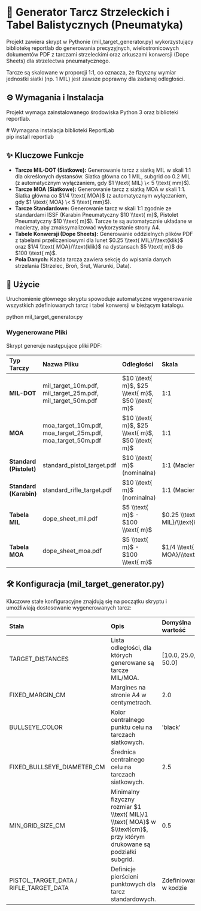 # **🎯 Generator Tarcz Strzeleckich i Tabel Balistycznych (Pneumatyka)**

Projekt zawiera skrypt w Pythonie (mil\_target\_generator.py) wykorzystujący bibliotekę reportlab do generowania precyzyjnych, wielostronicowych dokumentów PDF z tarczami strzeleckimi oraz arkuszami konwersji (Dope Sheets) dla strzelectwa pneumatycznego.

Tarcze są skalowane w proporcji 1:1, co oznacza, że fizyczny wymiar jednostki siatki (np. 1 MIL) jest zawsze poprawny dla zadanej odległości.

## **⚙️ Wymagania i Instalacja**

Projekt wymaga zainstalowanego środowiska Python 3 oraz biblioteki reportlab.

\# Wymagana instalacja biblioteki ReportLab  
pip install reportlab

## **✨ Kluczowe Funkcje**

* **Tarcze MIL-DOT (Siatkowe):** Generowanie tarcz z siatką MIL w skali 1:1 dla określonych dystansów. Siatka główna co 1 MIL, subgrid co 0.2 MIL (z automatycznym wyłączaniem, gdy $1 \\text{ MIL} \< 5 \\text{ mm}$).  
* **Tarcze MOA (Siatkowe):** Generowanie tarcz z siatką MOA w skali 1:1. Siatka główna co $1/4 \\text{ MOA}$ (z automatycznym wyłączaniem, gdy $1 \\text{ MOA} \< 5 \\text{ mm}$).  
* **Tarcze Standardowe:** Generowanie tarcz w skali 1:1 zgodnie ze standardami ISSF (Karabin Pneumatyczny $10 \\text{ m}$, Pistolet Pneumatyczny $10 \\text{ m}$). Tarcze te są automatycznie układane w macierzy, aby zmaksymalizować wykorzystanie strony A4.  
* **Tabele Konwersji (Dope Sheets):** Generowanie oddzielnych plików PDF z tabelami przeliczeniowymi dla lunet $0.25 \\text{ MIL}/\\text{klik}$ oraz $1/4 \\text{ MOA}/\\text{klik}$ na dystansach $5 \\text{ m}$ do $100 \\text{ m}$.  
* **Pola Danych:** Każda tarcza zawiera sekcję do wpisania danych strzelania (Strzelec, Broń, Śrut, Warunki, Data).

## **🚀 Użycie**

Uruchomienie głównego skryptu spowoduje automatyczne wygenerowanie wszystkich zdefiniowanych tarcz i tabel konwersji w bieżącym katalogu.

python mil\_target\_generator.py

### **Wygenerowane Pliki**

Skrypt generuje następujące pliki PDF:

| Typ Tarczy | Nazwa Pliku | Odległości | Skala |
| :---- | :---- | :---- | :---- |
| **MIL-DOT** | mil\_target\_10m.pdf, mil\_target\_25m.pdf, mil\_target\_50m.pdf | $10 \\text{ m}$, $25 \\text{ m}$, $50 \\text{ m}$ | 1:1 |
| **MOA** | moa\_target\_10m.pdf, moa\_target\_25m.pdf, moa\_target\_50m.pdf | $10 \\text{ m}$, $25 \\text{ m}$, $50 \\text{ m}$ | 1:1 |
| **Standard (Pistolet)** | standard\_pistol\_target.pdf | $10 \\text{ m}$ (nominalna) | 1:1 (Macierz) |
| **Standard (Karabin)** | standard\_rifle\_target.pdf | $10 \\text{ m}$ (nominalna) | 1:1 (Macierz) |
| **Tabela MIL** | dope\_sheet\_mil.pdf | $5 \\text{ m}$ \- $100 \\text{ m}$ | $0.25 \\text{ MIL}/\\text{klik}$ |
| **Tabela MOA** | dope\_sheet\_moa.pdf | $5 \\text{ m}$ \- $100 \\text{ m}$ | $1/4 \\text{ MOA}/\\text{klik}$ |

## **🛠️ Konfiguracja (mil\_target\_generator.py)**

Kluczowe stałe konfiguracyjne znajdują się na początku skryptu i umożliwiają dostosowanie wygenerowanych tarcz:

| Stała | Opis | Domyślna wartość |
| :---- | :---- | :---- |
| TARGET\_DISTANCES | Lista odległości, dla których generowane są tarcze MIL/MOA. | \[10.0, 25.0, 50.0\] |
| FIXED\_MARGIN\_CM | Margines na stronie A4 w centymetrach. | 2.0 |
| BULLSEYE\_COLOR | Kolor centralnego punktu celu na tarczach siatkowych. | 'black' |
| FIXED\_BULLSEYE\_DIAMETER\_CM | Średnica centralnego celu na tarczach siatkowych. | 2.5 |
| MIN\_GRID\_SIZE\_CM | Minimalny fizyczny rozmiar $1 \\text{ MIL}/1 \\text{ MOA}$ w $\\text{cm}$, przy którym drukowane są podziałki subgrid. | 0.5 |
| PISTOL\_TARGET\_DATA / RIFLE\_TARGET\_DATA | Definicje pierścieni punktowych dla tarcz standardowych. | Zdefiniowane w kodzie |

